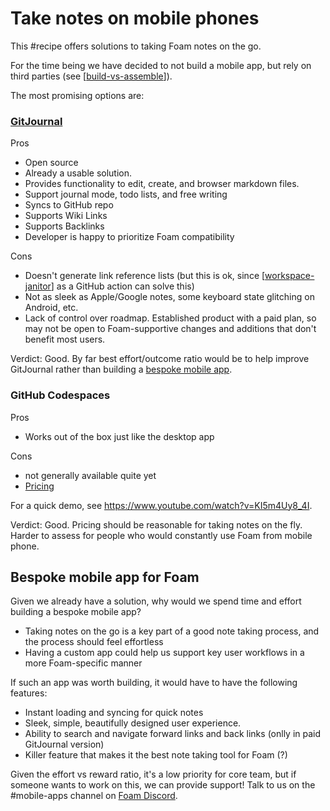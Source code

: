 # Take notes on mobile phones

This #recipe offers solutions to taking Foam notes on the go.

For the time being we have decided to not build a mobile app, but rely on third parties (see [[build-vs-assemble]]).

The most promising options are:

### [GitJournal](https://gitjournal.io/)

Pros

- Open source
- Already a usable solution.
- Provides functionality to edit, create, and browser markdown files.
- Support journal mode, todo lists, and free writing
- Syncs to GitHub repo
- Supports Wiki Links
- Supports Backlinks
- Developer is happy to prioritize Foam compatibility

Cons

- Doesn't generate link reference lists (but this is ok, since [[workspace-janitor]] as a GitHub action can solve this)
- Not as sleek as Apple/Google notes, some keyboard state glitching on Android, etc.
- Lack of control over roadmap. Established product with a paid plan, so may not be open to Foam-supportive changes and additions that don't benefit most users.

Verdict: Good. By far best effort/outcome ratio would be to help improve GitJournal rather than building a [bespoke mobile app](#bespoke-mobile-app-for-foam).

### GitHub Codespaces

Pros

- Works out of the box just like the desktop app

Cons

- not generally available quite yet
- [Pricing](https://docs.github.com/en/free-pro-team@latest/github/developing-online-with-codespaces/about-billing-for-codespaces)

For a quick demo, see <https://www.youtube.com/watch?v=KI5m4Uy8_4I>.

Verdict: Good. Pricing should be reasonable for taking notes on the fly. Harder to assess for people who would constantly use Foam from mobile phone.

## Bespoke mobile app for Foam

Given we already have a solution, why would we spend time and effort building a bespoke mobile app?

- Taking notes on the go is a key part of a good note taking process, and the process should feel effortless
- Having a custom app could help us support key user workflows in a more Foam-specific manner

If such an app was worth building, it would have to have the following features:

- Instant loading and syncing for quick notes
- Sleek, simple, beautifully designed user experience.
- Ability to search and navigate forward links and back links (onlly in paid GitJournal version)
- Killer feature that makes it the best note taking tool for Foam (?)

Given the effort vs reward ratio, it's a low priority for core team, but if someone wants to work on this, we can provide support! Talk to us on the #mobile-apps channel on [Foam Discord](https://foambubble.github.io/join-discord/w).

[//begin]: # "Autogenerated link references for markdown compatibility"
[build-vs-assemble]: ../dev/build-vs-assemble.md "Build vs Assemble"
[workspace-janitor]: ../features/workspace-janitor.md "Janitor"
[//end]: # "Autogenerated link references"
